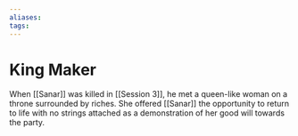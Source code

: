 ```yaml
---
aliases: 
tags: 
---
```


# King Maker

When [[Sanar]] was killed in [[Session 3]], he met a queen-like woman on a throne surrounded by riches.  She offered [[Sanar]] the opportunity to return to life with no strings attached as a demonstration of her good will towards the party.